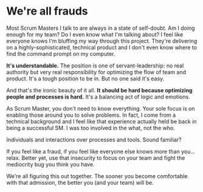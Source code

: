 # We're all frauds
Most Scrum Masters I talk to are always in a state of self-doubt. Am I doing enough for my team? Do I even know what I'm talking about? I feel like everyone knows I'm bluffing my way through this project. They're delivering on a highly-sophisticated, technical product and I don't even know where to find the command prompt on my computer.

**It's understandable.** The position is one of servant-leadership: no real authority but very real responsibility for optimizing the flow of team and product. It's a tough position to be in. But no one said it's easy.

And that's the ironic beauty of it all. **It should be hard because optimizing people and processes is hard.** It's a balancing act of logic and emotions.

As Scrum Master, you don't need to know everything. Your sole focus is on enabling those around you to solve problems. In fact, I come from a technical background and I feel like that experience actually held be back in being a successful SM. I was too involved in the what, not the who.

Individuals and interactions over processes and tools. Sound familiar?

If you feel like a fraud, if you feel like everyone else knows more than you... relax. Better yet, use that insecurity to focus on your team and fight the mediocrity bug you think you have.

We're all figuring this out together. The sooner you become comfortable with that admission, the better you (and your team) will be.
